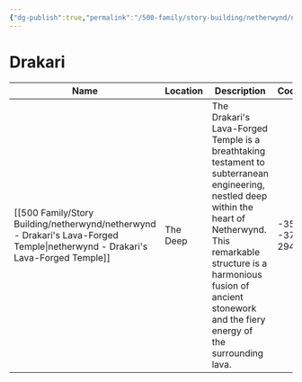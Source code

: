 ```yaml
---
{"dg-publish":true,"permalink":"/500-family/story-building/netherwynd/netherwynd-temples/","dgPassFrontmatter":true}
---
```


# Drakari
| Name | Location | Description | Coords |
| ---- | ---- | ---- | ---- |
| [[500 Family/Story Building/netherwynd/netherwynd - Drakari's Lava-Forged Temple\|netherwynd - Drakari's Lava-Forged Temple]] | The Deep | The Drakari's Lava-Forged Temple is a breathtaking testament to subterranean engineering, nestled deep within the heart of Netherwynd. This remarkable structure is a harmonious fusion of ancient stonework and the fiery energy of the surrounding lava. | -355 -37 294 |
